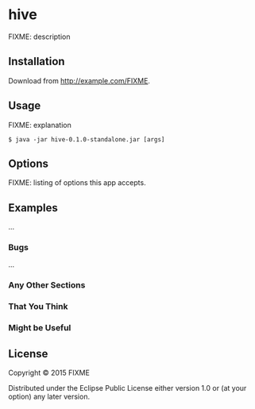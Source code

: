 # hive

FIXME: description

## Installation

Download from http://example.com/FIXME.

## Usage

FIXME: explanation

    $ java -jar hive-0.1.0-standalone.jar [args]

## Options

FIXME: listing of options this app accepts.

## Examples

...

### Bugs

...

### Any Other Sections
### That You Think
### Might be Useful

## License

Copyright © 2015 FIXME

Distributed under the Eclipse Public License either version 1.0 or (at
your option) any later version.
